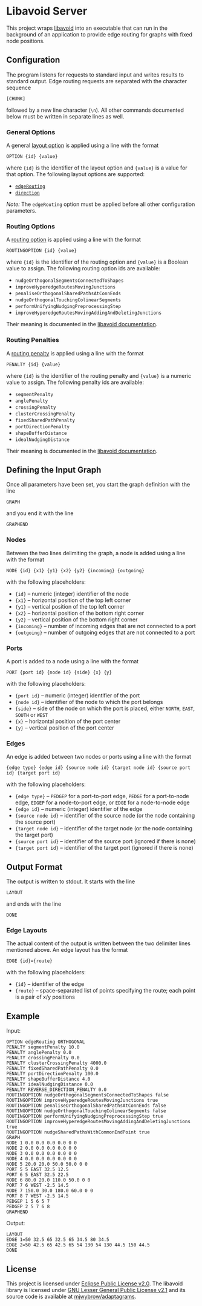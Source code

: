 # Libavoid Server

This project wraps [libavoid](https://www.adaptagrams.org/documentation/libavoid.html) into an executable that can run in the background of an application to provide edge routing for graphs with fixed node positions.

## Configuration

The program listens for requests to standard input and writes results to standard output. Edge routing requests are separated with the character sequence
```
[CHUNK]
```
followed by a new line character (`\n`). All other commands documented below must be written in separate lines as well.

### General Options

A general [layout option](https://www.eclipse.org/elk/reference/options.html) is applied using a line with the format
```
OPTION {id} {value}
```
where `{id}` is the identifier of the layout option and `{value}` is a value for that option. The following layout options are supported:

 * [`edgeRouting`](https://www.eclipse.org/elk/reference/options/org-eclipse-elk-edgeRouting.html)
 * [`direction`](https://www.eclipse.org/elk/reference/options/org-eclipse-elk-direction.html)

_Note:_ The `edgeRouting` option must be applied before all other configuration parameters.

### Routing Options

A [routing option](https://www.adaptagrams.org/documentation/classAvoid_1_1Router.html#a09f057f6d101f010588c9022893c9ac1) is applied using a line with the format
```
ROUTINGOPTION {id} {value}
```
where `{id}` is the identifier of the routing option and `{value}` is a Boolean value to assign. The following routing option ids are available:

 * `nudgeOrthogonalSegmentsConnectedToShapes`
 * `improveHyperedgeRoutesMovingJunctions`
 * `penaliseOrthogonalSharedPathsAtConnEnds`
 * `nudgeOrthogonalTouchingColinearSegments`
 * `performUnifyingNudgingPreprocessingStep`
 * `improveHyperedgeRoutesMovingAddingAndDeletingJunctions`

Their meaning is documented in the [libavoid documentation](https://www.adaptagrams.org/documentation/namespaceAvoid.html#abc707ccbd6a0a7c29c124162c864ca05).

### Routing Penalties

A [routing penalty](https://www.adaptagrams.org/documentation/classAvoid_1_1Router.html#acbda0590ff3234faad409e2f39e1c9ec) is applied using a line with the format
```
PENALTY {id} {value}
```
where `{id}` is the identifier of the routing penalty and `{value}` is a numeric value to assign. The following penalty ids are available:

 * `segmentPenalty`
 * `anglePenalty`
 * `crossingPenalty`
 * `clusterCrossingPenalty`
 * `fixedSharedPathPenalty`
 * `portDirectionPenalty`
 * `shapeBufferDistance`
 * `idealNudgingDistance`

Their meaning is documented in the [libavoid documentation](https://www.adaptagrams.org/documentation/namespaceAvoid.html#a8a0154ae39129e7737d98e5a83daed19).

## Defining the Input Graph

Once all parameters have been set, you start the graph definition with the line
```
GRAPH
```
and you end it with the line
```
GRAPHEND
```

### Nodes

Between the two lines delimiting the graph, a node is added using a line with the format
```
NODE {id} {x1} {y1} {x2} {y2} {incoming} {outgoing}
```
with the following placeholders:

 * `{id}` &ndash; numeric (integer) identifier of the node
 * `{x1}` &ndash; horizontal position of the top left corner
 * `{y1}` &ndash; vertical position of the top left corner
 * `{x2}` &ndash; horizontal position of the bottom right corner
 * `{y2}` &ndash; vertical position of the bottom right corner
 * `{incoming}` &ndash; number of incoming edges that are not connected to a port
 * `{outgoing}` &ndash; number of outgoing edges that are not connected to a port

### Ports

A port is added to a node using a line with the format
```
PORT {port id} {node id} {side} {x} {y}
```
with the following placeholders:

 * `{port id}` &ndash; numeric (integer) identifier of the port
 * `{node id}` &ndash; identifier of the node to which the port belongs
 * `{side}` &ndash; side of the node on which the port is placed, either `NORTH`, `EAST`, `SOUTH` or `WEST`
 * `{x}` &ndash; horizontal position of the port center
 * `{y}` &ndash; vertical position of the port center

### Edges

An edge is added between two nodes or ports using a line with the format
```
{edge type} {edge id} {source node id} {target node id} {source port id} {target port id}
```
with the following placeholders:

 * `{edge type}` &ndash; `PEDGEP` for a port-to-port edge, `PEDGE` for a port-to-node edge, `EDGEP` for a node-to-port edge, or `EDGE` for a node-to-node edge
 * `{edge id}` &ndash; numeric (integer) identifier of the edge
 * `{source node id}` &ndash; identifier of the source node (or the node containing the source port)
 * `{target node id}` &ndash; identifier of the target node (or the node containing the target port)
 * `{source port id}` &ndash; identifier of the source port (ignored if there is none)
 * `{target port id}` &ndash; identifier of the target port (ignored if there is none)

## Output Format

The output is written to stdout. It starts with the line

```
LAYOUT
```

and ends with the line

```
DONE
```

### Edge Layouts

The actual content of the output is written between the two delimiter lines mentioned above. An edge layout has the format
```
EDGE {id}={route}
```
with the following placeholders:

 * `{id}` &ndash; identifier of the edge
 * `{route}` &ndash; space-separated list of points specifying the route; each point is a pair of x/y positions

## Example

Input:
```
OPTION edgeRouting ORTHOGONAL
PENALTY segmentPenalty 10.0
PENALTY anglePenalty 0.0
PENALTY crossingPenalty 0.0
PENALTY clusterCrossingPenalty 4000.0
PENALTY fixedSharedPathPenalty 0.0
PENALTY portDirectionPenalty 100.0
PENALTY shapeBufferDistance 4.0
PENALTY idealNudgingDistance 0.0
PENALTY REVERSE_DIRECTION_PENALTY 0.0
ROUTINGOPTION nudgeOrthogonalSegmentsConnectedToShapes false
ROUTINGOPTION improveHyperedgeRoutesMovingJunctions true
ROUTINGOPTION penaliseOrthogonalSharedPathsAtConnEnds false
ROUTINGOPTION nudgeOrthogonalTouchingColinearSegments false
ROUTINGOPTION performUnifyingNudgingPreprocessingStep true
ROUTINGOPTION improveHyperedgeRoutesMovingAddingAndDeletingJunctions true
ROUTINGOPTION nudgeSharedPathsWithCommonEndPoint true
GRAPH
NODE 1 0.0 0.0 0.0 0.0 0 0
NODE 2 0.0 0.0 0.0 0.0 0 0
NODE 3 0.0 0.0 0.0 0.0 0 0
NODE 4 0.0 0.0 0.0 0.0 0 0
NODE 5 20.0 20.0 50.0 50.0 0 0
PORT 5 5 EAST 32.5 12.5
PORT 6 5 EAST 32.5 22.5
NODE 6 80.0 20.0 110.0 50.0 0 0
PORT 7 6 WEST -2.5 14.5
NODE 7 150.0 30.0 180.0 60.0 0 0
PORT 8 7 WEST -2.5 14.5
PEDGEP 1 5 6 5 7
PEDGEP 2 5 7 6 8
GRAPHEND
```

Output:
```
LAYOUT
EDGE 1=50 32.5 65 32.5 65 34.5 80 34.5 
EDGE 2=50 42.5 65 42.5 65 54 130 54 130 44.5 150 44.5 
DONE
```

## License

This project is licensed under [Eclipse Public License v2.0](https://www.eclipse.org/legal/epl-2.0/). The libavoid library is licensed under [GNU Lesser General Public License v2.1](https://github.com/mjwybrow/adaptagrams/blob/master/cola/LICENSE) and its source code is available at [mjwybrow/adaptagrams](https://github.com/mjwybrow/adaptagrams).
